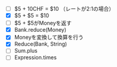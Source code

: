 - [ ] $5 + 10CHF = $10 （レートが2:1の場合）
- [x] $5 + $5 = $10
- [ ] $5 + $5がMoneyを返す
- [x] Bank.reduce(Money)
- [x] Moneyを変換して換算を行う
- [x] Reduce(Bank, String)
- [ ] Sum.plus
- [ ] Expression.times